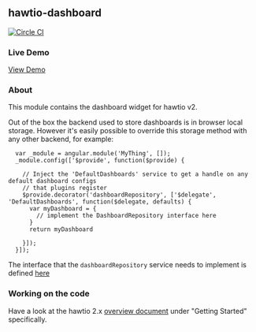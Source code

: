 ## hawtio-dashboard

[![Circle CI](https://circleci.com/gh/hawtio/hawtio-dashboard.svg?style=svg)](https://circleci.com/gh/hawtio/hawtio-dashboard)

### Live Demo

<a class="btn btn-primary" href="http://dashboard.hawt.io">View Demo</a>

### About

This module contains the dashboard widget for hawtio v2.

Out of the box the backend used to store dashboards is in browser local storage.  However it's easily possible to override this storage method with any other backend, for example:


```
  var _module = angular.module('MyThing', []);
  _module.config(['$provide', function($provide) {

    // Inject the 'DefaultDashboards' service to get a handle on any default dashboard configs
    // that plugins register
    $provide.decorator('dashboardRepository', ['$delegate', 'DefaultDashboards', function($delegate, defaults) {
      var myDashboard = {
        // implement the DashboardRepository interface here
      }
      return myDashboard

    }]);
  }]);

```

The interface that the `dashboardRepository` service needs to implement is defined [here](https://github.com/hawtio/hawtio-dashboard/blob/master/plugins/dashboard/ts/dashboardInterfaces.ts#L39-47)

### Working on the code

Have a look at the hawtio 2.x [overview document](https://github.com/hawtio/hawtio/blob/master/docs/Overview2dotX.md) under "Getting Started" specifically.
